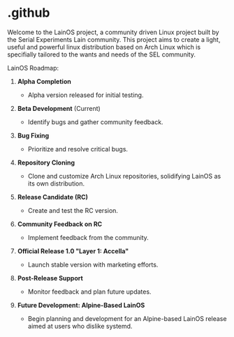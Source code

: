 # .github
Welcome to the LainOS project, a community driven Linux project built by the Serial Experiments Lain community. This project aims to create a light, useful and powerful linux distribution based on Arch Linux which is specifially tailored to the wants and needs of the SEL community.

LainOS Roadmap:

1. **Alpha Completion**  
   - Alpha version released for initial testing.

2. **Beta Development** (Current)  
   - Identify bugs and gather community feedback.

3. **Bug Fixing**  
   - Prioritize and resolve critical bugs.

4. **Repository Cloning**  
   - Clone and customize Arch Linux repositories, solidifying LainOS as its own distribution.

5. **Release Candidate (RC)**  
   - Create and test the RC version.

6. **Community Feedback on RC**  
   - Implement feedback from the community.

7. **Official Release 1.0 "Layer 1: Accella"**  
   - Launch stable version with marketing efforts.

8. **Post-Release Support**  
   - Monitor feedback and plan future updates.

9. **Future Development: Alpine-Based LainOS**  
   - Begin planning and development for an Alpine-based LainOS release aimed at users who dislike systemd.